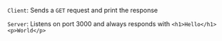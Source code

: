 `Client`: Sends a `GET` request and print the response

`Server`: Listens on port 3000 and always responds with `<h1>Hello</h1><p>World</p>`
